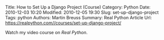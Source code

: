 Title: How to Set Up a Django Project (Course)
Category: Python
Date: 2010-12-03 10:20
Modified: 2010-12-05 19:30
Slug: set-up-django-project
Tags: python
Authors: Martin Breuss
Summary: Real Python Article
Url: https://realpython.com//courses/set-up-django-project/

Watch my video course on _Real Python_.